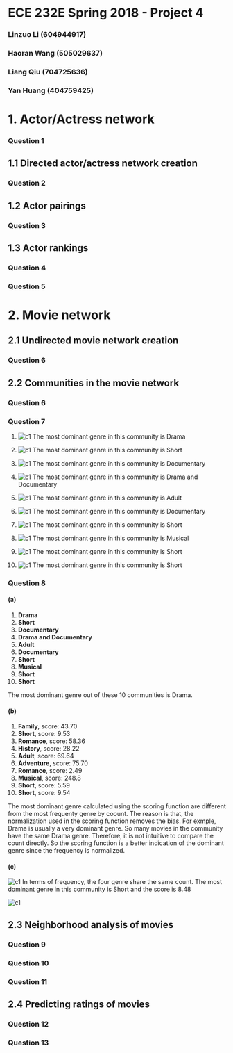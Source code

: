 # ECE 232E Spring 2018 - Project 4

### Linzuo Li (604944917)

### Haoran Wang (505029637)

### Liang Qiu (704725636)

### Yan Huang (404759425)


# 1. Actor/Actress network

### Question 1

## 1.1 Directed actor/actress network creation

### Question 2


## 1.2 Actor pairings

### Question 3


## 1.3 Actor rankings

### Question 4

### Question 5

# 2. Movie network

## 2.1 Undirected movie network creation

### Question 6

## 2.2 Communities in the movie network

### Question 6

### Question 7

1.
    ![c1](./plots/Q7_1.png)
    The most dominant genre in this community is Drama

2.
    ![c1](./plots/Q7_2.png)
    The most dominant genre in this community is Short
3.
    ![c1](./plots/Q7_3.png)
    The most dominant genre in this community is Documentary
4.
    ![c1](./plots/Q7_4.png)
    The most dominant genre in this community is Drama and Documentary
5.
    ![c1](./plots/Q7_5.png)
    The most dominant genre in this community is Adult
6.
    ![c1](./plots/Q7_6.png)
    The most dominant genre in this community is Documentary
7.
    ![c1](./plots/Q7_7.png)
    The most dominant genre in this community is Short
8.
    ![c1](./plots/Q7_8.png)
    The most dominant genre in this community is Musical
9.
    ![c1](./plots/Q7_9.png)
    The most dominant genre in this community is Short
10.
    ![c1](./plots/Q7_10.png)
    The most dominant genre in this community is Short
### Question 8

#### (a)
1. **Drama**
2. **Short**
3. **Documentary**
4. **Drama and Documentary**
5. **Adult**
6. **Documentary**
7. **Short**
8. **Musical**
9. **Short**
10. **Short**

The most dominant genre out of these 10 communities is Drama.
#### (b)

1. **Family**, score: 43.70
2. **Short**, score: 9.53
3. **Romance**, score: 58.36
4. **History**, score: 28.22
5. **Adult**, score: 69.64
6. **Adventure**, score: 75.70
7. **Romance**, score: 2.49
8. **Musical**, score: 248.8
9. **Short**, score: 5.59
10. **Short**, score: 9.54


The most dominant genre calculated using the scoring function are different from the most frequenty genre by coount. The reason is that, the normalization used in the scoring function removes the bias. For exmple, Drama is usually a very dominant genre. So many movies in the community have the same Drama genre. Therefore, it is not intuitive to compare the count directly. So the scoring function is a better indication of the dominant genre since the frequency is normalized. 

#### (c)
 ![c1](./plots/Q7_11.png)
    In terms of frequency, the four genre share the same count. The most dominant genre in this community is Short and the score is 8.48

![c1](./plots/Q8c.png)




## 2.3 Neighborhood analysis of movies

### Question 9

### Question 10

### Question 11

## 2.4 Predicting ratings of movies

### Question 12

### Question 13